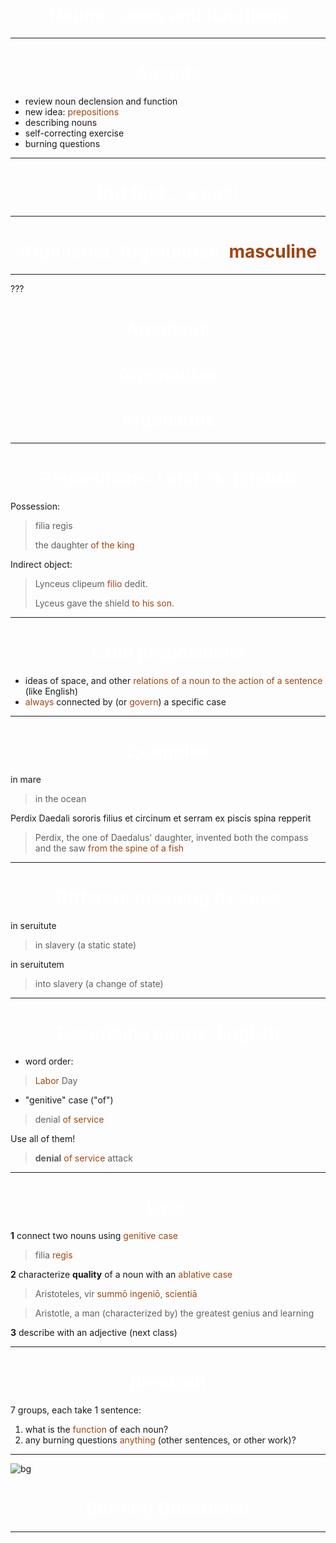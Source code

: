
# Nouns: cases and functions

<style>
  h1 {
    font-size: 240%;
  }
</style>

---

# Agenda


- review noun declension and function
- new idea: *prepositions*
- describing nouns
- self-correcting exercise
- burning questions



---



# But first... a poll!


---


# Argonauta, Argonautae, *masculine*


---

???

# Argonauti

# Argonautae

# Argonautis

---

# Prepositions: Latin vs. English


Possession:

> filia regis
>
> the daughter *of the king*

Indirect object:

> Lynceus clipeum *filio* dedit.
>
> Lyceus gave the shield *to his son*.


<style scoped>

  em {
    color: rgb(159, 69, 17);
    font-style: normal;
  }
</style>

---

# Latin prepositions



- ideas of space, and other *relations of a noun to the action of a sentence* (like English)
- *always* connected by (or *govern*) a specific case

---

# Examples

in mare

> in the ocean


Perdix Daedali sororis filius et circinum et serram ex piscis spina repperit

> Perdix, the one of Daedalus' daughter, invented both the compass and the saw *from the spine of a fish*

---

# Different meaning by case


in seruitute

> in slavery (a static state)

in seruitutem

> into slavery (a change of state)

---

# Describing nouns: English

- word order:

> *Labor* Day


- "genitive" case ("of")

> denial *of service*

Use all of them!

> **denial** *of service* attack



<style scoped>

  em {
    color: rgb(159, 69, 17);
    font-style: normal;
  }
</style>


---


# Latin



**1** connect two nouns using *genitive case*

> filia *regis*


**2** characterize **quality** of a noun with an *ablative case*

> Aristoteles, vir *summō ingeniō*, *scientiā*

> Aristotle, a man (characterized by) the greatest genius and learning



**3**  describe with an adjective  (next class)


<style scoped>

  em {
    color: rgb(159, 69, 17);
    font-style: normal;
  }
</style>

---

# Breakout

7 groups,  each take 1 sentence:

1. what is the *function* of each noun?
2. any burning questions *anything* (other sentences, or other work)?


---


![bg](https://upload.wikimedia.org/wikipedia/commons/6/63/J_G_Trautmann_Das_brennende_Troja.jpg)

# Burning Questions!


<style scoped>
h1 {
  color: white;
  font-size: 200%;
  text-align: center;
}
</style>

---
